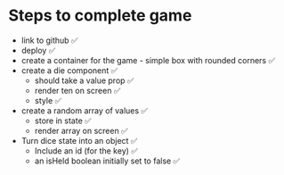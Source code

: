 # Steps to complete game

- link to github ✅
- deploy ✅
- create a container for the game - simple box with rounded corners ✅
- create a die component ✅
  - should take a value prop ✅
  - render ten on screen ✅
  - style ✅
- create a random array of values ✅
  - store in state ✅
  - render array on screen ✅
- Turn dice state into an object ✅
  - Include an id (for the key) ✅
  - an isHeld boolean initially set to false ✅
